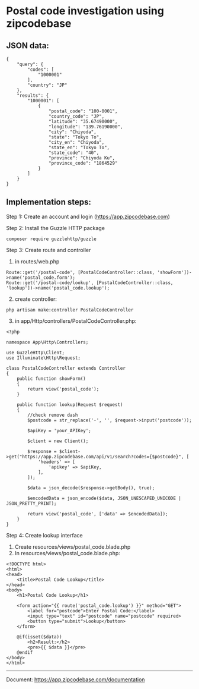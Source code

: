 # Postal code investigation using zipcodebase
## JSON data:
```
{
    "query": {
        "codes": [
            "1000001"
        ],
        "country": "JP"
    },
    "results": {
        "1000001": [
            {
                "postal_code": "100-0001",
                "country_code": "JP",
                "latitude": "35.67490000",
                "longitude": "139.76190000",
                "city": "Chiyoda",
                "state": "Tokyo To",
                "city_en": "Chiyoda",
                "state_en": "Tokyo To",
                "state_code": "40",
                "province": "Chiyoda Ku",
                "province_code": "1864529"
            }
        ]
    }
}
```
## Implementation steps:
Step 1: Create an account and login (https://app.zipcodebase.com)

Step 2: Install the Guzzle HTTP package
```
composer require guzzlehttp/guzzle
```
Step 3: Create route and controller
1. in routes/web.php
```
Route::get('/postal-code', [PostalCodeController::class, 'showForm'])->name('postal_code.form');
Route::get('/postal-code/lookup', [PostalCodeController::class, 'lookup'])->name('postal_code.lookup');
```
2. create controller:
```
php artisan make:controller PostalCodeController
```
3. in app/Http/controllers/PostalCodeController.php:
```
<?php

namespace App\Http\Controllers;

use GuzzleHttp\Client;
use Illuminate\Http\Request;

class PostalCodeController extends Controller
{
    public function showForm()
    {
        return view('postal_code');
    }

    public function lookup(Request $request)
    {
        //check remove dash
        $postcode = str_replace('-', '', $request->input('postcode'));

        $apiKey = 'your_APIKey';
        
        $client = new Client();
        
        $response = $client->get("https://app.zipcodebase.com/api/v1/search?codes={$postcode}", [
            'headers' => [
                'apikey' => $apiKey,
            ],
        ]);
        
        $data = json_decode($response->getBody(), true);
        
        $encodedData = json_encode($data, JSON_UNESCAPED_UNICODE | JSON_PRETTY_PRINT);
        
        return view('postal_code', ['data' => $encodedData]);
    }
}

```
Step 4: Create lookup interface
1. Create resources/views/postal_code.blade.php
2. In resources/views/postal_code.blade.php:
```
<!DOCTYPE html>
<html>
<head>
    <title>Postal Code Lookup</title>
</head>
<body>
    <h1>Postal Code Lookup</h1>
    
    <form action="{{ route('postal_code.lookup') }}" method="GET">
        <label for="postcode">Enter Postal Code:</label>
        <input type="text" id="postcode" name="postcode" required>
        <button type="submit">Lookup</button>
    </form>
    
    @if(isset($data))
        <h2>Result:</h2>
        <pre>{{ $data }}</pre>
    @endif
</body>
</html>

```
----------------------------------
Document:  https://app.zipcodebase.com/documentation

